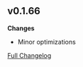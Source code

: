 ﻿‎

## v0.1.66

**Changes**

- Minor optimizations

[Full Changelog](https://github.com/nomis51/watson/compare/v0.1.65...v0.1.66)
